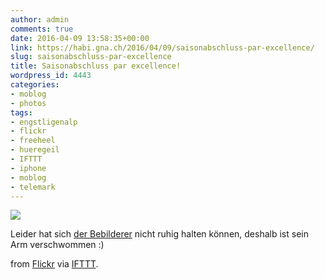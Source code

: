 ```yaml
---
author: admin
comments: true
date: 2016-04-09 13:58:35+00:00
link: https://habi.gna.ch/2016/04/09/saisonabschluss-par-excellence/
slug: saisonabschluss-par-excellence
title: Saisonabschluss par excellence!
wordpress_id: 4443
categories:
- moblog
- photos
tags:
- engstligenalp
- flickr
- freeheel
- hueregeil
- IFTTT
- iphone
- moblog
- telemark
---
```


![](http://ift.tt/23kjT8b)  

Leider hat sich [der Bebilderer](http://www.yvesmaurer.ch/blog/) nicht ruhig halten können, deshalb ist sein Arm verschwommen :)  

from [Flickr](http://flic.kr/p/FG2X6N) via [IFTTT](http://ift.tt/1c4nCfM).
